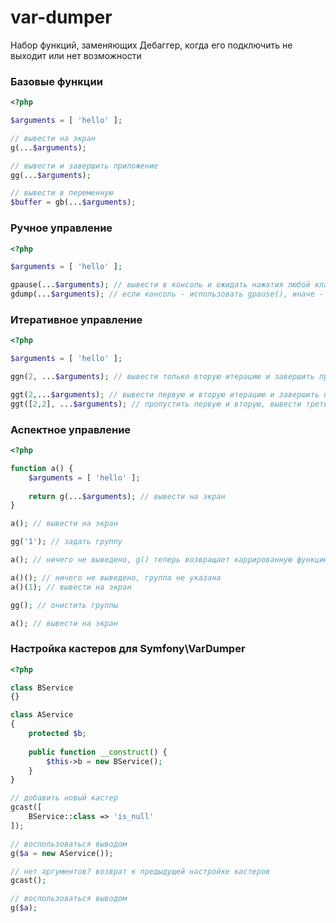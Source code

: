 # var-dumper

Набор функций, заменяющих Дебаггер, когда его подключить не выходит или нет возможности

### Базовые функции

```php
<?php

$arguments = [ 'hello' ];

// вывести на экран
g(...$arguments);

// вывести и завершить приложение
gg(...$arguments);

// вывести в переменную
$buffer = gb(...$arguments);
```

### Ручное управление

```php
<?php

$arguments = [ 'hello' ];

gpause(...$arguments); // вывести в консоль и ожидать нажатия любой клавиши
gdump(...$arguments); // если консоль - использовать gpause(), иначе - dump()
```

### Итеративное управление

```php
<?php

$arguments = [ 'hello' ];

ggn(2, ...$arguments); // вывести только вторую итерацию и завершить программу

ggt(2,...$arguments); // вывести первую и вторую итерацию и завершить программу
ggt([2,2], ...$arguments); // пропустить первую и вторую, вывести третью и четвертую и завершить программу
````

### Аспектное управление

```php
<?php

function a() {
    $arguments = [ 'hello' ];
    
    return g(...$arguments); // вывести на экран
}

a(); // вывести на экран

gg('1'); // задать группу

a(); // ничего не выведено, g() теперь возвращает каррированную функцию

a()(); // ничего не выведено, группа не указана
a()(1); // вывести на экран

gg(); // очистить группы

a(); // вывести на экран
````

### Настройка кастеров для Symfony\VarDumper

```php
<?php

class BService
{}

class AService
{
    protected $b;
  
    public function __construct() {
        $this->b = new BService();
    }
}

// добавить новый кастер
gcast([
    BService::class => 'is_null'
]);

// воспользоваться выводом
g($a = new AService());

// нет аргументов? возврат к предыдущей настройке кастеров
gcast();

// воспользоваться выводом
g($a);
```
